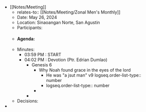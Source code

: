 - [[Notes/Meeting]]
	- relates-to:: [[Notes/Meeting/Zonal Men's Monthly]]
	- Date: May 26, 2024
	- Location: Sinaoangan Norte, San Agustin
	- Participants:
	- #### Agenda:
	- Minutes:
		- 03:59 PM : START
		- 04:02 PM : Devotion (Ptr. Edrian Dumlao)
			- Genesis 6
				- Why Noah found grace in the eyes of the lord
					- He was "a jsut man" v9
					  logseq.order-list-type:: number
					- logseq.order-list-type:: number
				-
			-
	- Decisions:
-